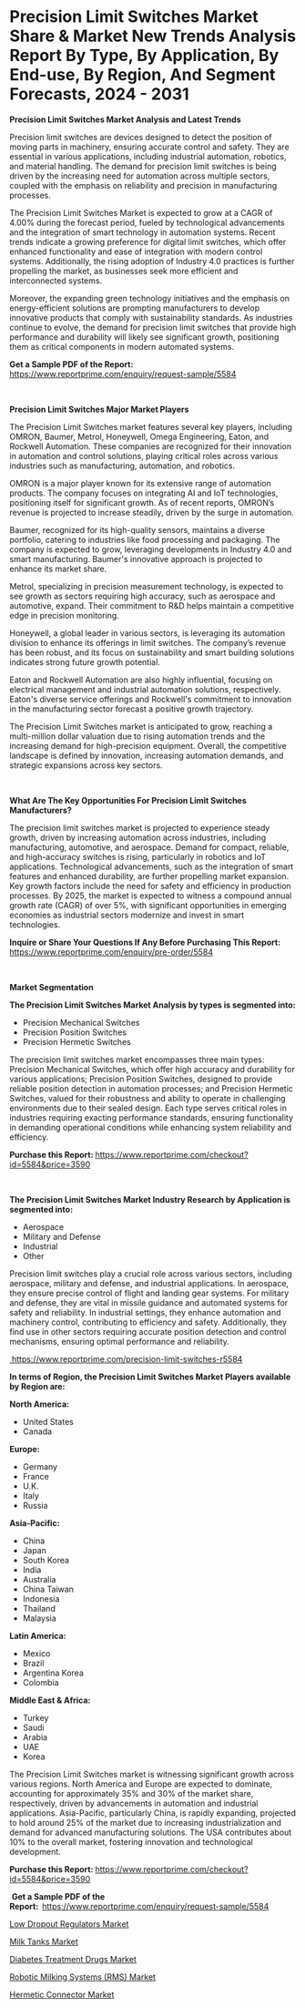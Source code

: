 <p><h1>Precision Limit Switches Market Share & Market New Trends Analysis Report By Type, By Application, By End-use, By Region, And Segment Forecasts, 2024 - 2031</h1></p><p><strong>Precision Limit Switches Market Analysis and Latest Trends</strong></p>
<p><p>Precision limit switches are devices designed to detect the position of moving parts in machinery, ensuring accurate control and safety. They are essential in various applications, including industrial automation, robotics, and material handling. The demand for precision limit switches is being driven by the increasing need for automation across multiple sectors, coupled with the emphasis on reliability and precision in manufacturing processes.</p><p>The Precision Limit Switches Market is expected to grow at a CAGR of 4.00% during the forecast period, fueled by technological advancements and the integration of smart technology in automation systems. Recent trends indicate a growing preference for digital limit switches, which offer enhanced functionality and ease of integration with modern control systems. Additionally, the rising adoption of Industry 4.0 practices is further propelling the market, as businesses seek more efficient and interconnected systems.</p><p>Moreover, the expanding green technology initiatives and the emphasis on energy-efficient solutions are prompting manufacturers to develop innovative products that comply with sustainability standards. As industries continue to evolve, the demand for precision limit switches that provide high performance and durability will likely see significant growth, positioning them as critical components in modern automated systems.</p></p>
<p><strong>Get a Sample PDF of the Report:&nbsp;</strong> <a href="https://www.reportprime.com/enquiry/request-sample/5584">https://www.reportprime.com/enquiry/request-sample/5584</a></p>
<p>&nbsp;</p>
<p><strong>Precision Limit Switches Major Market Players</strong></p>
<p><p>The Precision Limit Switches market features several key players, including OMRON, Baumer, Metrol, Honeywell, Omega Engineering, Eaton, and Rockwell Automation. These companies are recognized for their innovation in automation and control solutions, playing critical roles across various industries such as manufacturing, automation, and robotics.</p><p>OMRON is a major player known for its extensive range of automation products. The company focuses on integrating AI and IoT technologies, positioning itself for significant growth. As of recent reports, OMRON’s revenue is projected to increase steadily, driven by the surge in automation.</p><p>Baumer, recognized for its high-quality sensors, maintains a diverse portfolio, catering to industries like food processing and packaging. The company is expected to grow, leveraging developments in Industry 4.0 and smart manufacturing. Baumer's innovative approach is projected to enhance its market share.</p><p>Metrol, specializing in precision measurement technology, is expected to see growth as sectors requiring high accuracy, such as aerospace and automotive, expand. Their commitment to R&D helps maintain a competitive edge in precision monitoring.</p><p>Honeywell, a global leader in various sectors, is leveraging its automation division to enhance its offerings in limit switches. The company’s revenue has been robust, and its focus on sustainability and smart building solutions indicates strong future growth potential.</p><p>Eaton and Rockwell Automation are also highly influential, focusing on electrical management and industrial automation solutions, respectively. Eaton's diverse service offerings and Rockwell's commitment to innovation in the manufacturing sector forecast a positive growth trajectory.</p><p>The Precision Limit Switches market is anticipated to grow, reaching a multi-million dollar valuation due to rising automation trends and the increasing demand for high-precision equipment. Overall, the competitive landscape is defined by innovation, increasing automation demands, and strategic expansions across key sectors.</p></p>
<p>&nbsp;</p>
<p><strong>What Are The Key Opportunities For Precision Limit Switches Manufacturers?</strong></p>
<p><p>The precision limit switches market is projected to experience steady growth, driven by increasing automation across industries, including manufacturing, automotive, and aerospace. Demand for compact, reliable, and high-accuracy switches is rising, particularly in robotics and IoT applications. Technological advancements, such as the integration of smart features and enhanced durability, are further propelling market expansion. Key growth factors include the need for safety and efficiency in production processes. By 2025, the market is expected to witness a compound annual growth rate (CAGR) of over 5%, with significant opportunities in emerging economies as industrial sectors modernize and invest in smart technologies.</p></p>
<p><strong>Inquire or Share Your Questions If Any Before Purchasing This Report:</strong> <a href="https://www.reportprime.com/enquiry/pre-order/5584">https://www.reportprime.com/enquiry/pre-order/5584</a></p>
<p>&nbsp;</p>
<p><strong>Market Segmentation</strong></p>
<p><strong>The Precision Limit Switches Market Analysis by types is segmented into:</strong></p>
<p><ul><li>Precision Mechanical Switches</li><li>Precision Position Switches</li><li>Precision Hermetic Switches</li></ul></p>
<p><p>The precision limit switches market encompasses three main types: Precision Mechanical Switches, which offer high accuracy and durability for various applications; Precision Position Switches, designed to provide reliable position detection in automation processes; and Precision Hermetic Switches, valued for their robustness and ability to operate in challenging environments due to their sealed design. Each type serves critical roles in industries requiring exacting performance standards, ensuring functionality in demanding operational conditions while enhancing system reliability and efficiency.</p></p>
<p><strong>Purchase this Report:&nbsp;</strong><a href="https://www.reportprime.com/checkout?id=5584&price=3590">https://www.reportprime.com/checkout?id=5584&price=3590</a></p>
<p>&nbsp;</p>
<p><strong>The Precision Limit Switches Market Industry Research by Application is segmented into:</strong></p>
<p><ul><li>Aerospace</li><li>Military and Defense</li><li>Industrial</li><li>Other</li></ul></p>
<p><p>Precision limit switches play a crucial role across various sectors, including aerospace, military and defense, and industrial applications. In aerospace, they ensure precise control of flight and landing gear systems. For military and defense, they are vital in missile guidance and automated systems for safety and reliability. In industrial settings, they enhance automation and machinery control, contributing to efficiency and safety. Additionally, they find use in other sectors requiring accurate position detection and control mechanisms, ensuring optimal performance and reliability.</p></p>
<p><a href="https://www.reportprime.com/precision-limit-switches-r5584">&nbsp;https://www.reportprime.com/precision-limit-switches-r5584</a></p>
<p><strong>In terms of Region, the Precision Limit Switches Market Players available by Region are:</strong></p>
<p>
    <p> <strong> North America: </strong>
        <ul>
            <li>United States</li>
            <li>Canada</li>
        </ul>
        </p> 
    <p> <strong> Europe: </strong>
        <ul>
            <li>Germany</li>
            <li>France</li>
            <li>U.K.</li>
            <li>Italy</li>
            <li>Russia</li>
        </ul>
        </p> 
    <p> <strong> Asia-Pacific: </strong>
        <ul>
            <li>China</li>
            <li>Japan</li>
            <li>South Korea</li>
            <li>India</li>
            <li>Australia</li>
            <li>China Taiwan</li>
            <li>Indonesia</li>
            <li>Thailand</li>
            <li>Malaysia</li>
        </ul>
        </p> 
    <p> <strong> Latin America: </strong>
        <ul>
            <li>Mexico</li>
            <li>Brazil</li>
            <li>Argentina Korea</li>
            <li>Colombia</li>
        </ul>
        </p> 
    <p> <strong> Middle East & Africa: </strong>
        <ul>
            <li>Turkey</li>
            <li>Saudi</li>
            <li>Arabia</li>
            <li>UAE</li>
            <li>Korea</li>
        </ul>
    </p>
    </p>
<p><p>The Precision Limit Switches market is witnessing significant growth across various regions. North America and Europe are expected to dominate, accounting for approximately 35% and 30% of the market share, respectively, driven by advancements in automation and industrial applications. Asia-Pacific, particularly China, is rapidly expanding, projected to hold around 25% of the market due to increasing industrialization and demand for advanced manufacturing solutions. The USA contributes about 10% to the overall market, fostering innovation and technological development.</p></p>
<p><strong>Purchase this Report: </strong><a href="https://www.reportprime.com/checkout?id=5584&price=3590">https://www.reportprime.com/checkout?id=5584&price=3590</a></p>
<p>&nbsp;<strong>Get a Sample PDF of the Report:&nbsp;&nbsp;</strong><a href="https://www.reportprime.com/enquiry/request-sample/5584">https://www.reportprime.com/enquiry/request-sample/5584</a></p>
<p><strong></strong></p>
<p><p><a href="https://github.com/irfadac/Market-Research-Report-List-4/blob/main/low-dropout-regulators-market.md">Low Dropout Regulators Market</a></p><p><a href="https://issuu.com/reportprime-2/docs/milk-tanks-market-size-2030.pptx_b3b8215479bcd3">Milk Tanks Market</a></p><p><a href="https://www.linkedin.com/pulse/market-trends-global-diabetes-treatment-drugs-forecast-analysis-gymje?trackingId=lr957VX3SDaZ08vQPLeMzg%3D%3D">Diabetes Treatment Drugs Market</a></p><p><a href="https://issuu.com/reportprime-2/docs/robotic-milking-systems-rms-market-_96b0b831655c11">Robotic Milking Systems (RMS) Market</a></p><p><a href="https://github.com/ashepherd82/Market-Research-Report-List-6/blob/main/hermetic-connector-market.md">Hermetic Connector Market</a></p></p>